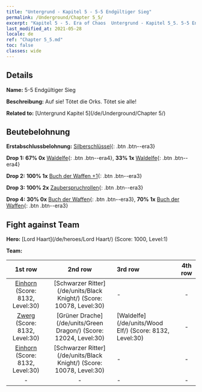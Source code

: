 ```yaml
---
title: "Untergrund - Kapitel 5 - 5-5 Endgültiger Sieg"
permalink: /Underground/Chapter 5_5/
excerpt: "Kapitel 5 - 5. Era of Chaos  Untergrund - Kapitel 5_5. 5-5 Endgültiger Sieg"
last_modified_at: 2021-05-28
locale: de
ref: "Chapter 5_5.md"
toc: false
classes: wide
---
```


## Details

 **Name:** 5-5 Endgültiger Sieg

 **Beschreibung:** Auf sie! Tötet die Orks. Tötet sie alle!

 **Related to:** [Untergrund Kapitel 5](/de/Underground/Chapter 5/)

## Beutebelohnung

 **Erstabschlussbelohnung:** [Silberschlüssel](/ItemsDE/con_693/){: .btn .btn--era3}

 **Drop 1:** **67% 0x** [Waldelfe](/ItemsDE/unt_201/){: .btn .btn--era4}, **33% 1x** [Waldelfe](/ItemsDE/unt_201/){: .btn .btn--era4}

 **Drop 2:** **100% 1x** [Buch der Waffen +1](/ItemsDE/mat_25/){: .btn .btn--era3}

 **Drop 3:** **100% 2x** [Zauberspruchrollen](/ItemsDE/con_694/){: .btn .btn--era3}

 **Drop 4:** **30% 0x** [Buch der Waffen](/ItemsDE/mat_18/){: .btn .btn--era3}, **70% 1x** [Buch der Waffen](/ItemsDE/mat_18/){: .btn .btn--era3}


## Fight against Team
 **Hero:** [Lord Haart](/de/heroes/Lord Haart/) (Score: 1000, Level:1)

 **Team:**


  | 1st row | 2nd row | 3rd row | 4th row |
  |:----:|:----:|:----|:----:|
  | [Einhorn](/de/units/Unicorn/) (Score: 8132, Level:30)  | [Schwarzer Ritter](/de/units/Black Knight/) (Score: 10078, Level:30)  | - | - |
  | [Zwerg](/de/units/Dwarf/) (Score: 8132, Level:30)  | [Grüner Drache](/de/units/Green Dragon/) (Score: 12024, Level:30)  | [Waldelfe](/de/units/Wood Elf/) (Score: 8132, Level:30)  | - |
  | [Einhorn](/de/units/Unicorn/) (Score: 8132, Level:30)  | [Schwarzer Ritter](/de/units/Black Knight/) (Score: 10078, Level:30)  | - | - |
  | - | - | - | - |


